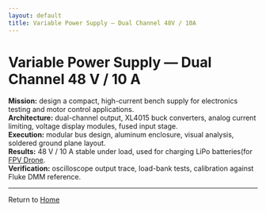 ```yaml
---
layout: default
title: Variable Power Supply — Dual Channel 48V / 10A
---
```


<link rel="stylesheet" href="./assets/css/site.css">

# Variable Power Supply — Dual Channel 48 V / 10 A

**Mission:** design a compact, high-current bench supply for electronics testing and motor control applications.  
**Architecture:** dual-channel output, XL4015 buck converters, analog current limiting, voltage display modules, fused input stage.  
**Execution:** modular bus design, aluminum enclosure, visual analysis, soldered ground plane layout.  
**Results:** 48 V / 10 A stable under load, used for charging LiPo batteries(for [FPV Drone](./fpv-drone.md).  
**Verification:** oscilloscope output trace, load-bank tests, calibration against Fluke DMM reference.

---

Return to [Home](./index.md)
